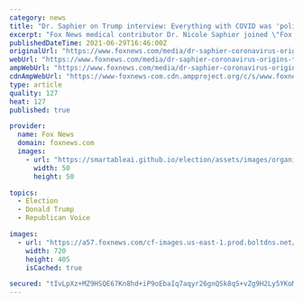 ```yaml
---
category: news
title: "Dr. Saphier on Trump interview: Everything with COVID was 'politicized' from the start"
excerpt: "Fox News medical contributor Dr. Nicole Saphier joined \"Fox & Friends\" and ripped Democrat politicians for politicizing the pandemic."
publishedDateTime: 2021-06-29T16:46:00Z
originalUrl: "https://www.foxnews.com/media/dr-saphier-coronavirus-origins-trump-interview"
webUrl: "https://www.foxnews.com/media/dr-saphier-coronavirus-origins-trump-interview"
ampWebUrl: "https://www.foxnews.com/media/dr-saphier-coronavirus-origins-trump-interview.amp"
cdnAmpWebUrl: "https://www-foxnews-com.cdn.ampproject.org/c/s/www.foxnews.com/media/dr-saphier-coronavirus-origins-trump-interview.amp"
type: article
quality: 127
heat: 127
published: true

provider:
  name: Fox News
  domain: foxnews.com
  images:
    - url: "https://smartableai.github.io/election/assets/images/organizations/foxnews.com-50x50.jpg"
      width: 50
      height: 50

topics:
  - Election
  - Donald Trump
  - Republican Voice

images:
  - url: "https://a57.foxnews.com/cf-images.us-east-1.prod.boltdns.net/v1/static/694940094001/2f6b1c7f-3595-4a40-a537-40e6b6cab726/e4559f27-f407-4ad3-ac1c-606959360f29/1280x720/match/720/405/image.jpg?ve=1&tl=1"
    width: 720
    height: 405
    isCached: true

secured: "tIvLpXz+MZ9HSQE67Kn8hd+iP9oEbaIq7aqyr26gnQSk8qS+vZg9H2Ly5YKoMlCdQG1NWTGOQdE4wy+0fyRV1c65tP6hxZkN8oNHnEIn3QvOL9NN4dNm4FVYTIIMwbD7W44l69T2Fw893BHbX+j1syT1KjEQFS2h5YbAHYw8CoLzqRFHSO1w1hbiUl7oAgBSF9p+qIf0CVGCdNisd87VbW/8ggRBEHJQwoUUZ1/IBrTuEtH2ZZP0i6parT0oJRH4DBZv6won8NoP9Y1OHfVFxXp9Tpo+hLitGn9xAFYp7L0uc499bPVbCl7Dr0cjvOPsbYvGzu4nKnfUu/OIfRFge1M7vO2xslrYFwo9pBx/yBk=;QsoNd3uvmMieUMVfJzSCRA=="
---
```



